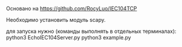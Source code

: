 Основано на https://github.com/RocyLuo/IEC104TCP

Необходимо установить модуль scapy.

для запуска нужно (команды выполнять в отдельных терминалах):
python3 EchoIEC104Server.py
python3 example.py
